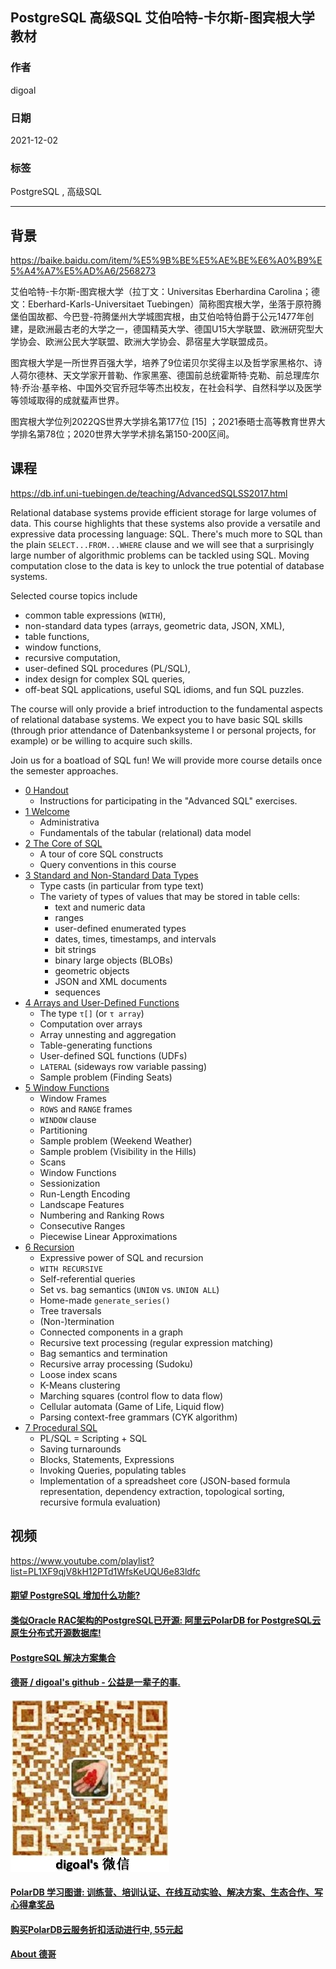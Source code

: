 ## PostgreSQL 高级SQL 艾伯哈特-卡尔斯-图宾根大学教材 
                  
### 作者                  
digoal                  
                  
### 日期                  
2021-12-02                 
                  
### 标签               
PostgreSQL , 高级SQL  
                
----                
                
## 背景  
https://baike.baidu.com/item/%E5%9B%BE%E5%AE%BE%E6%A0%B9%E5%A4%A7%E5%AD%A6/2568273  
  
艾伯哈特-卡尔斯-图宾根大学（拉丁文：Universitas Eberhardina Carolina；德文：Eberhard-Karls-Universitaet Tuebingen）简称图宾根大学，坐落于原符腾堡伯国故都、今巴登-符腾堡州大学城图宾根，由艾伯哈特伯爵于公元1477年创建，是欧洲最古老的大学之一，德国精英大学、德国U15大学联盟、欧洲研究型大学协会、欧洲公民大学联盟、欧洲大学协会、昴宿星大学联盟成员。  
  
图宾根大学是一所世界百强大学，培养了9位诺贝尔奖得主以及哲学家黑格尔、诗人荷尔德林、天文学家开普勒、作家黑塞、德国前总统霍斯特·克勒、前总理库尔特·乔治·基辛格、中国外交官乔冠华等杰出校友，在社会科学、自然科学以及医学等领域取得的成就蜚声世界。  
  
图宾根大学位列2022QS世界大学排名第177位 [15]  ；2021泰晤士高等教育世界大学排名第78位；2020世界大学学术排名第150-200区间。  
  
## 课程
https://db.inf.uni-tuebingen.de/teaching/AdvancedSQLSS2017.html  
  
  
Relational database systems provide efficient storage for large volumes of data. This course highlights that these systems also provide a versatile and expressive data processing language: SQL. There's much more to SQL than the plain `SELECT...FROM...WHERE` clause and we will see that a surprisingly large number of algorithmic problems can be tackled using SQL. Moving computation close to the data is key to unlock the true potential of database systems.  
  
Selected course topics include  
- common table expressions (`WITH`),  
- non-standard data types (arrays, geometric data, JSON, XML),  
- table functions,  
- window functions,  
- recursive computation,  
- user-defined SQL procedures (PL/SQL),  
- index design for complex SQL queries,  
- off-beat SQL applications, useful SQL idioms, and fun SQL puzzles.  
  
The course will only provide a brief introduction to the fundamental aspects of relational database systems. We expect you to have basic SQL skills (through prior attendance of Datenbanksysteme I or personal projects, for example) or be willing to acquire such skills.  
  
Join us for a boatload of SQL fun! We will provide more course details once the semester approaches.  
  
- [0 Handout](20211202_03_doc_008.pdf)  
    - Instructions for participating in the "Advanced SQL" exercises.  
- [1 Welcome](20211202_03_doc_001.pdf)  
    - Administrativa  
    - Fundamentals of the tabular (relational) data model  
- [2 The Core of SQL](20211202_03_doc_002.pdf)  
    - A tour of core SQL constructs  
    - Query conventions in this course  
- [3 Standard and Non-Standard Data Types](20211202_03_doc_003.pdf)  
    - Type casts (in particular from type text)  
    - The variety of types of values that may be stored in table cells:  
        - text and numeric data  
        - ranges  
        - user-defined enumerated types  
        - dates, times, timestamps, and intervals  
        - bit strings  
        - binary large objects (BLOBs)  
        - geometric objects  
        - JSON and XML documents  
        - sequences  
- [4 Arrays and User-Defined Functions](20211202_03_doc_004.pdf)  
    - The type `τ[]` (or `τ array`)  
    - Computation over arrays  
    - Array unnesting and aggregation  
    - Table-generating functions  
    - User-defined SQL functions (UDFs)  
    - `LATERAL` (sideways row variable passing)  
    - Sample problem (Finding Seats)  
- [5 Window Functions](20211202_03_doc_005.pdf)  
    - Window Frames  
    - `ROWS` and `RANGE` frames  
    - `WINDOW` clause  
    - Partitioning  
    - Sample problem (Weekend Weather)  
    - Sample problem (Visibility in the Hills)  
    - Scans  
    - Window Functions  
    - Sessionization  
    - Run-Length Encoding  
    - Landscape Features  
    - Numbering and Ranking Rows  
    - Consecutive Ranges  
    - Piecewise Linear Approximations  
- [6 Recursion](20211202_03_doc_006.pdf)  
    - Expressive power of SQL and recursion  
    - `WITH RECURSIVE`  
    - Self-referential queries  
    - Set vs. bag semantics (`UNION` vs. `UNION ALL`)  
    - Home-made `generate_series()`  
    - Tree traversals  
    - (Non-)termination  
    - Connected components in a graph  
    - Recursive text processing (regular expression matching)  
    - Bag semantics and termination  
    - Recursive array processing (Sudoku)  
    - Loose index scans  
    - K-Means clustering  
    - Marching squares (control flow to data flow)  
    - Cellular automata (Game of Life, Liquid flow)  
    - Parsing context-free grammars (CYK algorithm)  
- [7 Procedural SQL](20211202_03_doc_007.pdf)  
    - PL/SQL = Scripting + SQL  
    - Saving turnarounds  
    - Blocks, Statements, Expressions  
    - Invoking Queries, populating tables  
    - Implementation of a spreadsheet core (JSON-based formula representation, dependency extraction, topological sorting, recursive formula evaluation)  
  
## 视频
https://www.youtube.com/playlist?list=PL1XF9qjV8kH12PTd1WfsKeUQU6e83ldfc   
   
  
#### [期望 PostgreSQL 增加什么功能?](https://github.com/digoal/blog/issues/76 "269ac3d1c492e938c0191101c7238216")
  
  
#### [类似Oracle RAC架构的PostgreSQL已开源: 阿里云PolarDB for PostgreSQL云原生分布式开源数据库!](https://github.com/ApsaraDB/PolarDB-for-PostgreSQL "57258f76c37864c6e6d23383d05714ea")
  
  
#### [PostgreSQL 解决方案集合](https://yq.aliyun.com/topic/118 "40cff096e9ed7122c512b35d8561d9c8")
  
  
#### [德哥 / digoal's github - 公益是一辈子的事.](https://github.com/digoal/blog/blob/master/README.md "22709685feb7cab07d30f30387f0a9ae")
  
  
![digoal's wechat](../pic/digoal_weixin.jpg "f7ad92eeba24523fd47a6e1a0e691b59")
  
  
#### [PolarDB 学习图谱: 训练营、培训认证、在线互动实验、解决方案、生态合作、写心得拿奖品](https://www.aliyun.com/database/openpolardb/activity "8642f60e04ed0c814bf9cb9677976bd4")
  
  
#### [购买PolarDB云服务折扣活动进行中, 55元起](https://www.aliyun.com/activity/new/polardb-yunparter?userCode=bsb3t4al "e0495c413bedacabb75ff1e880be465a")
  
  
#### [About 德哥](https://github.com/digoal/blog/blob/master/me/readme.md "a37735981e7704886ffd590565582dd0")
  
